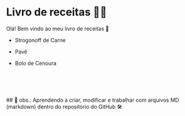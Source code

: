 # Livro de receitas :man_cook:

Olá! Bem vindo ao meu livro de receitas :wave:

- Strogonoff de Carne

- Pavê

- Bolo de Cenoura
<br/>
<br/>
<br/>
<br/>
## 🚧 obs.: Aprendendo a criar, modificar e trabalhar com arquivos MD (markdown) dentro do repositório do GitHub 🛠️

